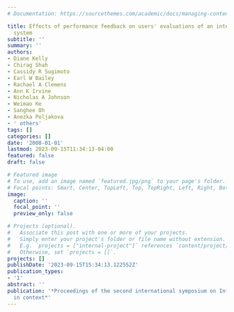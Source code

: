 ```yaml
---
# Documentation: https://sourcethemes.com/academic/docs/managing-content/

title: Effects of performance feedback on users' evaluations of an interactive IR
  system
subtitle: ''
summary: ''
authors:
- Diane Kelly
- Chirag Shah
- Cassidy R Sugimoto
- Earl W Bailey
- Rachael A Clemens
- Ann K Irvine
- Nicholas A Johnson
- Weimao Ke
- Sanghee Oh
- Anezka Poljakova
- ' others'
tags: []
categories: []
date: '2008-01-01'
lastmod: 2023-09-15T11:34:13-04:00
featured: false
draft: false

# Featured image
# To use, add an image named `featured.jpg/png` to your page's folder.
# Focal points: Smart, Center, TopLeft, Top, TopRight, Left, Right, BottomLeft, Bottom, BottomRight.
image:
  caption: ''
  focal_point: ''
  preview_only: false

# Projects (optional).
#   Associate this post with one or more of your projects.
#   Simply enter your project's folder or file name without extension.
#   E.g. `projects = ["internal-project"]` references `content/project/deep-learning/index.md`.
#   Otherwise, set `projects = []`.
projects: []
publishDate: '2023-09-15T15:34:13.122552Z'
publication_types:
- '1'
abstract: ''
publication: '*Proceedings of the second international symposium on Information interaction
  in context*'
---
```

